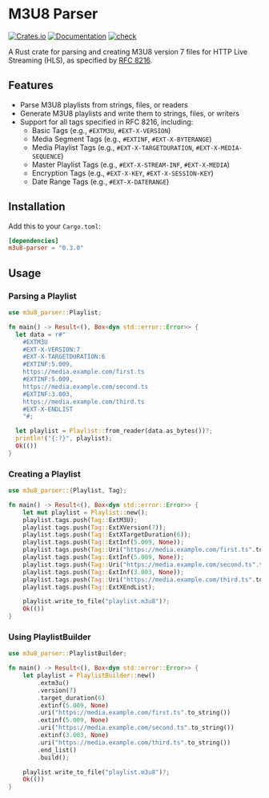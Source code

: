 # M3U8 Parser

[![Crates.io](https://img.shields.io/crates/v/m3u8.svg)](https://crates.io/crates/m3u8)
[![Documentation](https://docs.rs/m3u8/badge.svg)](https://docs.rs/m3u8)
[![check](https://github.com/includeamin/m3u8-parser/actions/workflows/rust.yml/badge.svg)](https://github.com/includeamin/m3u8-parser/actions/workflows/rust.yml)

A Rust crate for parsing and creating M3U8 version 7 files for HTTP Live Streaming (HLS), as specified
by [RFC 8216](https://tools.ietf.org/html/rfc8216).

## Features

- Parse M3U8 playlists from strings, files, or readers
- Generate M3U8 playlists and write them to strings, files, or writers
- Support for all tags specified in RFC 8216, including:
    - Basic Tags (e.g., `#EXTM3U`, `#EXT-X-VERSION`)
    - Media Segment Tags (e.g., `#EXTINF`, `#EXT-X-BYTERANGE`)
    - Media Playlist Tags (e.g., `#EXT-X-TARGETDURATION`, `#EXT-X-MEDIA-SEQUENCE`)
    - Master Playlist Tags (e.g., `#EXT-X-STREAM-INF`, `#EXT-X-MEDIA`)
    - Encryption Tags (e.g., `#EXT-X-KEY`, `#EXT-X-SESSION-KEY`)
    - Date Range Tags (e.g., `#EXT-X-DATERANGE`)

## Installation

Add this to your `Cargo.toml`:

```toml
[dependencies]
m3u8-parser = "0.3.0"
```

## Usage

### Parsing a Playlist

```rust
use m3u8_parser::Playlist;

fn main() -> Result<(), Box<dyn std::error::Error>> {
  let data = r#"
    #EXTM3U
    #EXT-X-VERSION:7
    #EXT-X-TARGETDURATION:6
    #EXTINF:5.009,
    https://media.example.com/first.ts
    #EXTINF:5.009,
    https://media.example.com/second.ts
    #EXTINF:3.003,
    https://media.example.com/third.ts
    #EXT-X-ENDLIST
    "#;

  let playlist = Playlist::from_reader(data.as_bytes())?;
  println!("{:?}", playlist);
  Ok(())
}
```

### Creating a Playlist

```rust
use m3u8_parser::{Playlist, Tag};

fn main() -> Result<(), Box<dyn std::error::Error>> {
    let mut playlist = Playlist::new();
    playlist.tags.push(Tag::ExtM3U);
    playlist.tags.push(Tag::ExtXVersion(7));
    playlist.tags.push(Tag::ExtXTargetDuration(6));
    playlist.tags.push(Tag::ExtInf(5.009, None));
    playlist.tags.push(Tag::Uri("https://media.example.com/first.ts".to_string()));
    playlist.tags.push(Tag::ExtInf(5.009, None));
    playlist.tags.push(Tag::Uri("https://media.example.com/second.ts".to_string()));
    playlist.tags.push(Tag::ExtInf(3.003, None));
    playlist.tags.push(Tag::Uri("https://media.example.com/third.ts".to_string()));
    playlist.tags.push(Tag::ExtXEndList);

    playlist.write_to_file("playlist.m3u8")?;
    Ok(())
}
```


### Using PlaylistBuilder

```rust
use m3u8_parser::PlaylistBuilder;

fn main() -> Result<(), Box<dyn std::error::Error>> {
    let playlist = PlaylistBuilder::new()
        .extm3u()
        .version(7)
        .target_duration(6)
        .extinf(5.009, None)
        .uri("https://media.example.com/first.ts".to_string())
        .extinf(5.009, None)
        .uri("https://media.example.com/second.ts".to_string())
        .extinf(3.003, None)
        .uri("https://media.example.com/third.ts".to_string())
        .end_list()
        .build();

    playlist.write_to_file("playlist.m3u8")?;
    Ok(())
}
```
